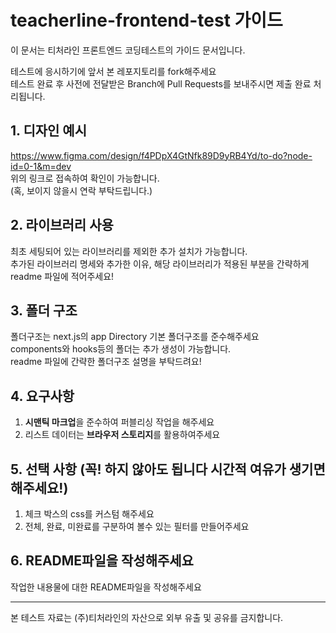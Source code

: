 # teacherline-frontend-test 가이드
이 문서는 티처라인 프론트엔드 코딩테스트의 가이드 문서입니다.

테스트에 응시하기에 앞서 본 레포지토리를 fork해주세요
<br />테스트 완료 후 사전에 전달받은 Branch에 Pull Requests를 보내주시면 제출 완료 처리됩니다.

## 1. 디자인 예시

https://www.figma.com/design/f4PDpX4GtNfk89D9yRB4Yd/to-do?node-id=0-1&m=dev
<br/>위의 링크로 접속하여 확인이 가능합니다. 
<br/>(혹, 보이지 않을시 연락 부탁드립니다.)

## 2. 라이브러리 사용

최초 세팅되어 있는 라이브러리를 제외한 추가 설치가 가능합니다.
<br/>추가된 라이브러리 명세와 추가한 이유, 해당 라이브러리가 적용된 부분을 간략하게 readme 파일에 적어주세요!

## 3. 폴더 구조

폴더구조는 next.js의 app Directory 기본 폴더구조를 준수해주세요
<br/>components와 hooks등의 폴더는 추가 생성이 가능합니다.
<br/>readme 파일에 간략한 폴더구조 설명을 부탁드려요!

## 4. 요구사항

1. **시맨틱 마크업**을 준수하여 퍼블리싱 작업을 해주세요
2. 리스트 데이터는 **브라우저 스토리지**를 활용하여주세요

## 5. 선택 사항 (꼭! 하지 않아도 됩니다 시간적 여유가 생기면 해주세요!)

1. 체크 박스의 css를 커스텀 해주세요
2. 전체, 완료, 미완료를 구분하여 볼수 있는 필터를 만들어주세요

##  6. README파일을 작성해주세요

작업한 내용물에 대한 README파일을 작성해주세요


---

본 테스트 자료는 (주)티처라인의 자산으로 외부 유출 및 공유를 금지합니다.  
